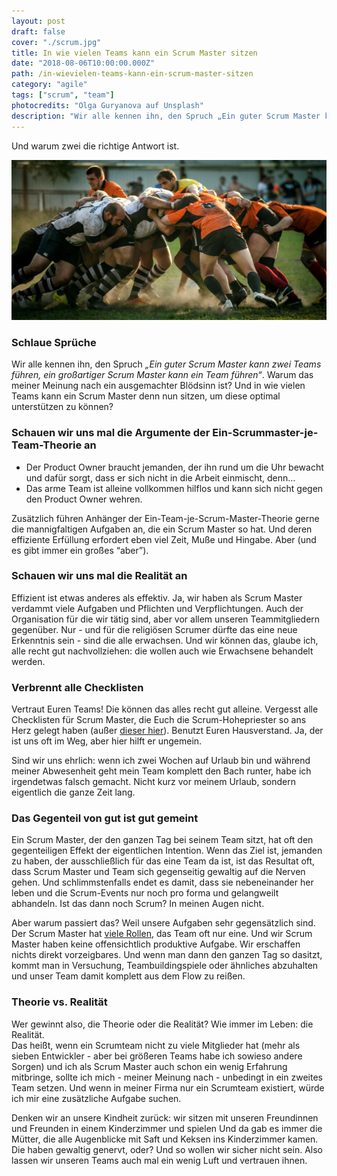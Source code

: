 ```yaml
---
layout: post
draft: false
cover: "./scrum.jpg"
title: In wie vielen Teams kann ein Scrum Master sitzen
date: "2018-08-06T10:00:00.000Z"
path: /in-wievielen-teams-kann-ein-scrum-master-sitzen
category: "agile"
tags: ["scrum", "team"]
photocredits: "Olga Guryanova auf Unsplash"
description: "Wir alle kennen ihn, den Spruch „Ein guter Scrum Master kann zwei Teams führen, ein großartiger Scrum Master kann ein Team führen“. Warum das meiner Meinung nach ein ausgemachter Blödsinn ist? Und in wie vielen Teams kann ein Scrum Master denn nun sitzen, um diese optimal unterstützen zu können?"
---
```


Und warum zwei die richtige Antwort ist.

![Scrum](./scrum.jpg)

### Schlaue Sprüche

Wir alle kennen ihn, den Spruch _„Ein guter Scrum Master kann zwei Teams führen, ein großartiger Scrum Master kann ein Team führen“_. Warum das meiner Meinung nach ein ausgemachter Blödsinn ist? Und in wie vielen Teams kann ein Scrum Master denn nun sitzen, um diese optimal unterstützen zu können?

### Schauen wir uns mal die Argumente der Ein-Scrummaster-je-Team-Theorie an

* Der Product Owner braucht jemanden, der ihn rund um die Uhr bewacht und dafür sorgt, dass er sich nicht in die Arbeit einmischt, denn…
* Das arme Team ist alleine vollkommen hilflos und kann sich nicht gegen den Product Owner wehren.

Zusätzlich führen Anhänger der Ein-Team-je-Scrum-Master-Theorie gerne die mannigfaltigen Aufgaben an, die ein Scrum Master so hat. Und deren effiziente Erfüllung erfordert eben viel Zeit, Muße und Hingabe. Aber (und es gibt immer ein großes “aber”).

### Schauen wir uns mal die Realität an

Effizient ist etwas anderes als effektiv. Ja, wir haben als Scrum Master verdammt viele Aufgaben und Pflichten und Verpflichtungen. Auch der Organisation für die wir tätig sind, aber vor allem unseren Teammitgliedern gegenüber. Nur - und für die religiösen Scrumer dürfte das eine neue Erkenntnis sein - sind die alle erwachsen. Und wir können das, glaube ich, alle recht gut nachvollziehen: die wollen auch wie Erwachsene behandelt werden.

### Verbrennt alle Checklisten

Vertraut Euren Teams! Die können das alles recht gut alleine. Vergesst alle Checklisten für Scrum Master, die Euch die Scrum-Hohepriester so ans Herz gelegt haben (außer [dieser hier](/scrum-master-checkliste/)). Benutzt Euren Hausverstand. Ja, der ist uns oft im Weg, aber hier hilft er ungemein.

Sind wir uns ehrlich: wenn ich zwei Wochen auf Urlaub bin und während meiner Abwesenheit geht mein Team komplett den Bach runter, habe ich irgendetwas falsch gemacht. Nicht kurz vor meinem Urlaub, sondern eigentlich die ganze Zeit lang.

### Das Gegenteil von gut ist gut gemeint

Ein Scrum Master, der den ganzen Tag bei seinem Team sitzt, hat oft den gegenteiligen Effekt der eigentlichen Intention. Wenn das Ziel ist, jemanden zu haben, der ausschließlich für das eine Team da ist, ist das Resultat oft, dass Scrum Master und Team sich gegenseitig gewaltig auf die Nerven gehen. Und schlimmstenfalls endet es damit, dass sie nebeneinander her leben und die Scrum-Events nur noch pro forma und gelangweilt abhandeln. Ist das dann noch Scrum? In meinen Augen nicht.

Aber warum passiert das? Weil unsere Aufgaben sehr gegensätzlich sind. Der Scrum Master hat [viele Rollen](/der-doppelhut), das Team oft nur eine. Und wir Scrum Master haben keine offensichtlich produktive Aufgabe. Wir erschaffen nichts direkt vorzeigbares. Und wenn man dann den ganzen Tag so dasitzt, kommt man in Versuchung, Teambuildingspiele oder ähnliches abzuhalten und unser Team damit komplett aus dem Flow zu reißen.

### Theorie vs. Realität

Wer gewinnt also, die Theorie oder die Realität? Wie immer im Leben: die Realität.  
Das heißt, wenn ein Scrumteam nicht zu viele Mitglieder hat (mehr als sieben Entwickler - aber bei größeren Teams habe ich sowieso andere Sorgen) und ich als Scrum Master auch schon ein wenig Erfahrung mitbringe, sollte ich mich - meiner Meinung nach - unbedingt in ein zweites Team setzen. Und wenn in meiner Firma nur ein Scrumteam existiert, würde ich mir eine zusätzliche Aufgabe suchen.

Denken wir an unsere Kindheit zurück: wir sitzen mit unseren Freundinnen und Freunden in einem Kinderzimmer und spielen Und da gab es immer die Mütter, die alle Augenblicke mit Saft und Keksen ins Kinderzimmer kamen. Die haben gewaltig genervt, oder? Und so wollen wir sicher nicht sein. Also lassen wir unseren Teams auch mal ein wenig Luft und vertrauen ihnen.

